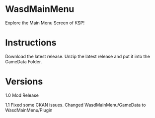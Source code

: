 # WasdMainMenu
Explore the Main Menu Screen of KSP!

# Instructions
Download the latest release.
Unzip the latest release and put it into the GameData Folder.

# Versions
1.0 
Mod Release

1.1
Fixed some CKAN issues.
Changed WasdMainMenu/GameData to WasdMainMenu/Plugin

